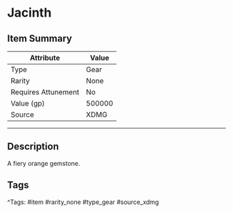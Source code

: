 # Jacinth

## Item Summary

| Attribute            | Value                        |
|----------------------|------------------------------|
| Type                 | Gear |
| Rarity               | None             |
| Requires Attunement  | No                |
| Value (gp)           | 500000    |
| Source               | XDMG |

---

## Description

A fiery orange gemstone.

## Tags

^Tags: #item #rarity_none #type_gear #source_xdmg